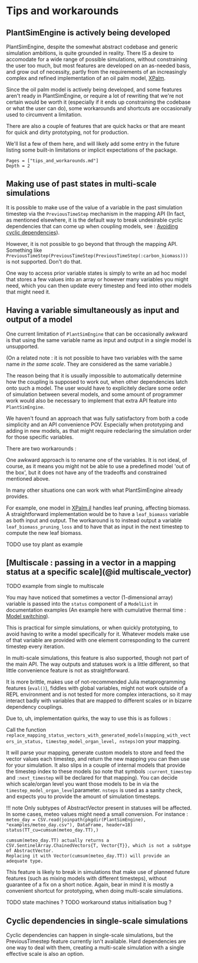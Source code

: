 # Tips and workarounds

## PlantSimEngine is actively being developed

PlantSimEngine, despite the somewhat abstract codebase and generic simulation ambitions, is quite grounded in reality. There IS a desire to accomodate for a wide range of possible simulations, without constraining the user too much, but most features are developed on an as-needed basis, and grow out of necessity, partly from the requirements of an increasingly complex and refined implementation of an oil palm model, [XPalm](https://github.com/PalmStudio/XPalm.jl).

Since the oil palm model is actively being developed, and some features aren't ready in PlantSimEngine, or require a lot of rewriting that we're not certain would be worth it (especially if it ends up constraining the codebase or what the user can do), some workarounds and shortcuts are occasionally used to circumvent a limitation. 

There are also a couple of features that are quick hacks or that are meant for quick and dirty prototyping, not for production. 

We'll list a few of them here, and will likely add some entry in the future listing some built-in limitations or implicit expectations of the package.

```@contents
Pages = ["tips_and_workarounds.md"]
Depth = 2
```

## Making use of past states in multi-scale simulations

It is possible to make use of the value of a variable in the past simulation timestep via the `PreviousTimeStep` mechanism in the mapping API (In fact, as mentioned elsewhere, it is the default way to break undesirable cyclic dependencies that can come up when coupling models, see : [Avoiding cyclic dependencies](@ref)).

However, it is not possible to go beyond that through the mapping API. Something like `PreviousTimeStep(PreviousTimeStep(PreviousTimeStep(:carbon_biomass)))` is not supported. Don't do that.

One way to access prior variable states is simply to write an ad hoc model that stores a few values into an array or however many variables you might need, which you can then update every timestep and feed into other models that might need it.

## Having a variable simultaneously as input and output of a model 

One current limitation of `PlantSimEngine` that can be occasionally awkward is that using the same variable name as input and output in a single model is unsupported. 

(On a related note : it is not possible to have two variables with the same name *in the same scale*. They are considered as the same variable.)

The reason being that it is usually impossible to automatically determine how the coupling is supposed to work out, when other dependencies latch onto such a model. The user would have to explicitely declare some order of simulation between several models, and some amount of programmer work would also be necessary to implement that extra API feature into `PlantSimEngine`.

We haven't found an approach that was fully satisfactory from both a code simplicity and an API convenience POV. Especially when prototyping and adding in new models, as that might require redeclaring the simulation order for those specific variables.

There are two workarounds : 

One awkward approach is to rename one of the variables. It is not ideal, of course, as it means you might not be able to use a predefined model 'out of the box', but it does not have any of the tradeoffs and constrained mentioned above.

In many other situations one can work with what PlantSimEngine already provides.

For example, one model in [XPalm.jl](https://github.com/PalmStudio/XPalm.jl/blob/main/src/plant/phytomer/leaves/leaf_pruning.jl) handles leaf pruning, affecting biomass. A straightforward implementation would be to have a `leaf_biomass` variable as both input and output. The workaround is to instead output a variable `leaf_biomass_pruning_loss` and to have that as input in the next timestep to compute the new leaf biomass.

TODO use toy plant as example

## [Multiscale : passing in a vector in a mapping status at a specific scale](@id multiscale_vector)

TODO example from single to multiscale

You may have noticed that sometimes a vector (1-dimensional array) variable is passed into the `status` component of a `ModelList` in documentation examples (An example here with cumulative thermal time : [Model switching](@ref)).

This is practical for simple simulations, or when quickly prototyping, to avoid having to write a model specifically for it. Whatever models make use of that variable are provided with one element corresponding to the current timestep every iteration.

In multi-scale simulations, this feature is also supported, though not part of the main API. The way outputs and statuses work is a little different, so that little convenience feature is not as straightforward. 

It is more brittle, makes use of not-recommended Julia metaprogramming features (`eval()`), fiddles with global variables, might not work outside of a REPL environment and is not tested for more complex interactions, so it may interact badly with variables that are mapped to different scales or in bizarre dependency couplings.

Due to, uh, implementation quirks, the way to use this is as follows : 

Call the function `replace_mapping_status_vectors_with_generated_models(mapping_with_vectors_in_status, timestep_model_organ_level, nsteps)`on your mapping.

It will parse your mapping, generate custom models to store and feed the vector values each timestep, and return the new mapping you can then use for your simulation. It also slips in a couple of internal models that provide the timestep index to these models (so note that symbols `:current_timestep` and `:next_timestep` will be declared for that mapping). You can decide which scale/organ level you want those models to be in via the `timestep_model_organ_level`parameter. `nsteps` is used as a sanity check, and expects you to provide the amount of simulation timesteps.

!!! note
    Only subtypes of AbstractVector present in statuses will be affected. In some cases, meteo values might need a small conversion. For instance :
    ```
    meteo_day = CSV.read(joinpath(pkgdir(PlantSimEngine), "examples/meteo_day.csv"), DataFrame, header=18)
    status(TT_cu=cumsum(meteo_day.TT),)```

    cumsum(meteo_day.TT) actually returns a CSV.SentinelArray.ChainedVectors{T, Vector{T}}, which is not a subtype of AbstractVector. 
    Replacing it with Vector(cumsum(meteo_day.TT)) will provide an adequate type.

This feature is likely to break in simulations that make use of planned future features (such as mixing models with different timesteps), without guarantee of a fix on a short notice. Again, bear in mind it is mostly a convenient shortcut for prototyping, when doing multi-scale simulations.

TODO state machines ?
TODO workaround status initialisation bug ?

## Cyclic dependencies in single-scale simulations

Cyclic dependencies can happen in single-scale simulations, but the PreviousTimestep feature currently isn't available. Hard dependencies are one way to deal with them, creating a multi-scale simulation with a single effective scale is also an option.